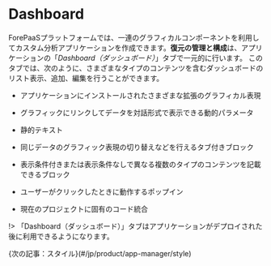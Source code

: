# Dashboard

ForePaaSプラットフォームでは、一連のグラフィカルコンポーネントを利用してカスタム分析アプリケーションを作成できます。**復元の管理と構成**は、アプリケーションの「*Dashboard（ダッシュボード）*」タブで一元的に行います。
このタブでは、次のように、さまざまなタイプのコンテンツを含むダッシュボードのリスト表示、追加、編集を行うことができます。
* アプリケーションにインストールされたさまざまな拡張のグラフィカル表現

* グラフィックにリンクしてデータを対話形式で表示できる動的パラメータ

* 静的テキスト

* 同じデータのグラフィック表現の切り替えなどを行えるタブ付きブロック

* 表示条件付きまたは表示条件なしで異なる複数のタイプのコンテンツを記載できるブロック

* ユーザーがクリックしたときに動作するポップイン

* 現在のプロジェクトに固有のコード統合

!> 「Dashboard（ダッシュボード）」タブはアプリケーションがデプロイされた後に利用できるようになります。

{次の記事：スタイル}(#/jp/product/app-manager/style)